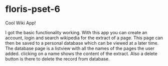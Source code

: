 # floris-pset-6
Cool Wiki App!

I got the basic functionality working. With this app you can create an account, login and search wikipedia for the extract of a page.
This page can then be saved to a personal database which can be viewed at a later time.
The database page is a listview with all the names of the pages the user added. 
clicking on a name shows the content of the extract. Also a delete button is there to delete the record from database.
